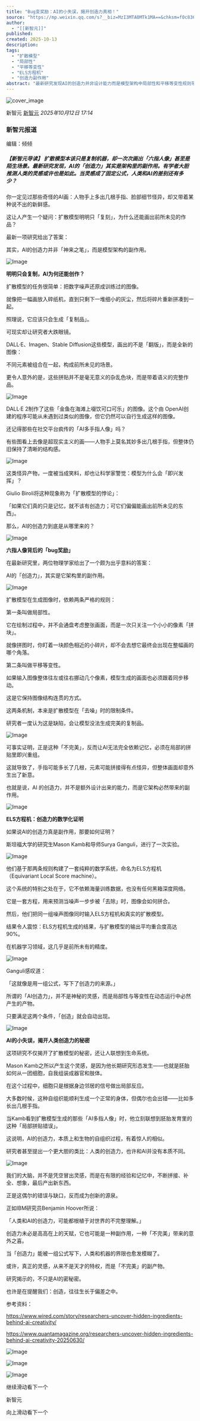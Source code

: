 ```yaml
---
title: "Bug变奖励：AI的小失误，揭开创造力真相！"
source: "https://mp.weixin.qq.com/s?__biz=MzI3MTA0MTk1MA==&chksm=f0c836b28f3e5f6f7e80e3a303a02fd195fa8971b2b7557a56737596a98150750f856c554066&idx=3&mid=2652633752&sn=fd3b7a186525a3a0a7e88893859cfbbd#rd"
author:
  - "[[新智元]]"
published:
created: 2025-10-13
description:
tags:
  - "扩散模型"
  - "局部性"
  - "平移等变性"
  - "ELS方程机"
  - "创造力副作用"
abstract: "最新研究发现AI的创造力并非设计能力而是模型架构中局部性和平移等变性规则带来的副作用"
---
```

![cover_image](https://mmbiz.qpic.cn/sz_mmbiz_jpg/UicQ7HgWiaUb13PK7P1RbtdYGPvMEGtxJibDASfIft1FhLozCktojTiaMOrnicvLC1D2Ez3nOq7yLBfR66Aia3Ztp9vg/0?wx_fmt=jpeg)

新智元 [新智元](https://mp.weixin.qq.com/) *2025年10月12日 17:14*

### 新智元报道

编辑：倾倾

##### 【新智元导读】 扩散模型本该只是复制机器，却一次次画出「六指人像」甚至是陌生场景。最新研究发现，AI的「创造力」其实是架构里的副作用。有学者大胆推测人类的灵感或许也是如此。当灵感成了固定公式，人类和AI的差别还有多少？

你一定见过那些奇怪的AI画：人物手上多出几根手指、脸部细节怪异，却又带着某种说不出的新鲜感。

这让人产生一个疑问：扩散模型明明只「复刻」，为什么还能画出前所未见的作品？

最新一项研究给出了答案：

其实，AI的创造力并非「神来之笔」，而是模型架构的副作用。

![Image](https://mmbiz.qpic.cn/sz_mmbiz_png/UicQ7HgWiaUb3uEdSPKrwGNmZEOaaGyzVvZ8dTtE9jU1rFsda3llYbCZpmWfiazUYjWBLTGvlPpXucH8Q0lEUJN3Q/640?wx_fmt=png&from=appmsg&tp=webp&wxfrom=5&wx_lazy=1#imgIndex=1)

**明明只会复制，AI为何还能创作？**

扩散模型的任务很简单：把数字噪声还原成训练过的图像。

就像把一幅画放入碎纸机，直到只剩下一堆细小的灰尘，然后将碎片重新拼凑到一起。

照理说，它应该只会生成「复制品」。

可现实却让研究者大跌眼镜。

DALL·E、Imagen、Stable Diffusion这些模型，画出的不是「翻版」，而是全新的图像：

不同元素被组合在一起，构成前所未见的场景。

更令人意外的是，这些拼贴并不是毫无意义的杂乱色块，而是带着语义的完整作品。

![Image](https://mmbiz.qpic.cn/sz_mmbiz_png/UicQ7HgWiaUb13PK7P1RbtdYGPvMEGtxJibXBMhpgxZLTNiaB96j4jQrpV6DQYWQz0WvQkZsDJQuKw1dbFmpWzgSBg/640?wx_fmt=png&from=appmsg&watermark=1&tp=webp&wxfrom=5&wx_lazy=1#imgIndex=2)

DALL·E 2制作了这些「金鱼在海滩上啜饮可口可乐」的图像。这个由 OpenAI创建的程序可能从未遇到过类似的图像，但它仍然可以自行生成这样的图像。

还记得那些在社交平台疯传的「AI多手指人像」吗？

有些图看上去像是超现实主义的画——人物手上莫名其妙多出几根手指，但整体仍旧保持了清晰的结构感。

![Image](https://mmbiz.qpic.cn/sz_mmbiz_png/UicQ7HgWiaUb13PK7P1RbtdYGPvMEGtxJibFWHfCXJ8wIVTsic2Uf0vg4HQLfOnNV7tP6YkLluw87YM1p45K70tPsg/640?wx_fmt=png&from=appmsg&watermark=1&tp=webp&wxfrom=5&wx_lazy=1#imgIndex=3)

这类怪异产物，一度被当成笑料，却也让科学家警觉：模型为什么会「即兴发挥」？

Giulio Biroli将这种现象称为「扩散模型的悖论」：

「如果它们真的只是记忆，就不该有创造力；可它们偏偏能画出前所未见的东西」。

那么，AI的创造力到底是从哪里来的？

![Image](https://mmbiz.qpic.cn/sz_mmbiz_png/UicQ7HgWiaUb3uEdSPKrwGNmZEOaaGyzVvZ8dTtE9jU1rFsda3llYbCZpmWfiazUYjWBLTGvlPpXucH8Q0lEUJN3Q/640?wx_fmt=png&from=appmsg&tp=webp&wxfrom=5&wx_lazy=1#imgIndex=4)

**六指人像背后的「bug奖励」**

在最新研究里，两位物理学家给出了一个颇为出乎意料的答案：

AI的「创造力」，其实是它架构里的副作用。

![Image](https://mmbiz.qpic.cn/sz_mmbiz_png/UicQ7HgWiaUb13PK7P1RbtdYGPvMEGtxJibVVwuvkkSR4uNvDGrXEAwFqicktU6KjL44krwiahtAO4MyFcjLs66NpxQ/640?wx_fmt=png&from=appmsg&watermark=1&tp=webp&wxfrom=5&wx_lazy=1#imgIndex=5)

扩散模型在生成图像时，依赖两条严格的规则：

第一条叫做局部性。

它在绘制过程中，并不会通盘考虑整张画面，而是一次只关注一个小小的像素「拼块」。

就像拼图时，你盯着一块颜色相近的小碎片，却不会去想它最终会出现在整幅画的哪个角落。

第二条叫做平移等变性。

如果输入图像整体往左或往右挪动几个像素，模型生成的画面也必须跟着同步移动。

这是它保持图像结构连贯的方式。

这两条机制，本来是扩散模型在「去噪」时的限制条件。

研究者一度认为这是缺陷，会让模型没法生成完美的复制品。

![Image](https://mmbiz.qpic.cn/sz_mmbiz_png/UicQ7HgWiaUb13PK7P1RbtdYGPvMEGtxJibyyiatdQqZSXic0tW99tUzj5EnZv7DmwnSicq9QNS3yNggEs6wicjkANuYg/640?wx_fmt=png&from=appmsg&watermark=1&tp=webp&wxfrom=5&wx_lazy=1#imgIndex=6)

可事实证明，正是这种「不完美」，反而让AI无法完全依赖记忆，必须在局部的拼贴里即兴重组。

这就导致了，手指可能多长了几根，元素可能拼接得有点怪异，但整体画面却意外生出了新意。

也就是说，AI 的创造力，并不是额外设计出来的能力，而是它架构必然带来的副作用。

![Image](https://mmbiz.qpic.cn/sz_mmbiz_png/UicQ7HgWiaUb3uEdSPKrwGNmZEOaaGyzVvZ8dTtE9jU1rFsda3llYbCZpmWfiazUYjWBLTGvlPpXucH8Q0lEUJN3Q/640?wx_fmt=png&from=appmsg&tp=webp&wxfrom=5&wx_lazy=1#imgIndex=7)

**ELS方程机：创造力的数学化证明**

如果说AI的创造力真是副作用，那要如何证明？

斯坦福大学的研究生Mason Kamb和导师Surya Ganguli，进行了一次实验。

![Image](https://mmbiz.qpic.cn/sz_mmbiz_png/UicQ7HgWiaUb13PK7P1RbtdYGPvMEGtxJibQaiciatgYibVpj4eLNu3ongibPxy5EmgcexfsVribo3ABsywaQmndgWpamg/640?wx_fmt=png&from=appmsg&watermark=1&tp=webp&wxfrom=5&wx_lazy=1#imgIndex=8)

他们基于那两条规则构建了一套纯粹的数学系统，命名为ELS方程机（Equivariant Local Score machine）。

这个系统的特别之处在于，它不依赖海量训练数据，也没有任何黑箱深度网络。

它是一套方程，用来预测当噪声一步步被「去除」时，图像会如何拼合。

然后，他们把同一组噪声图像同时输入ELS方程机和真实的扩散模型。

结果令人震惊：ELS方程机生成的结果，与扩散模型的输出平均重合度高达 90%。

在机器学习领域，这几乎是前所未有的精度。

![Image](https://mmbiz.qpic.cn/sz_mmbiz_png/UicQ7HgWiaUb13PK7P1RbtdYGPvMEGtxJib1hibmEAYSlfe6HGB1B3sTaEAOK1vRWwhQHRJ6QCCTAlaqfzcwjIAkog/640?wx_fmt=png&from=appmsg&watermark=1&tp=webp&wxfrom=5&wx_lazy=1#imgIndex=10)

Ganguli感叹道：

「这就像是用一组公式，写下了创造力的来源。」

所谓的「AI创造力」，并不是神秘的灵感，而是局部性与等变性在动态运行中必然产生的产物。

只要满足这两个条件，「创造」就会自动出现。

![Image](https://mmbiz.qpic.cn/sz_mmbiz_png/UicQ7HgWiaUb3uEdSPKrwGNmZEOaaGyzVvZ8dTtE9jU1rFsda3llYbCZpmWfiazUYjWBLTGvlPpXucH8Q0lEUJN3Q/640?wx_fmt=png&from=appmsg&tp=webp&wxfrom=5&wx_lazy=1#imgIndex=11)

**AI的小失误，揭开人类创造力的秘密**

这项研究不仅揭开了扩散模型的秘密，还让人联想到生命系统。

Mason Kamb之所以产生这个灵感，是因为他长期研究形态发生——也就是胚胎如何从一团细胞，自我组装成器官和肢体。

在这个过程中，细胞只是根据身边邻居的信号做出局部反应。

大多数时候，这种自组织能顺利生成一个正常的身体，但偶尔也会出错——比如多长出几根手指。

当Kamb看到扩散模型生成的那些「AI多指人像」时，他立刻联想到胚胎发育里的这种「局部拼贴错误」。

这说明，AI的创造力，本质上和生物的自组织过程，有着惊人的相似。

研究者甚至提出一个更大胆的类比：人类的创造力，也许和AI并没有本质不同。

![Image](https://mmbiz.qpic.cn/sz_mmbiz_png/UicQ7HgWiaUb13PK7P1RbtdYGPvMEGtxJibbg9reh1IzuQb7VlqMW3GfPYGv5CNrCBxJwZtzJ7Oq1CXFxMAqTzCZA/640?wx_fmt=png&from=appmsg&watermark=1&tp=webp&wxfrom=5&wx_lazy=1#imgIndex=12)

我们的大脑，并不是凭空冒出灵感，而是在有限的经验和记忆中，不断拼接、补全、想象，最后产出新东西。

正是这偶尔的错误与缺口，反而成为创新的源泉。

正如IBM研究员Benjamin Hoover所说：

「人类和AI的创造力，可能都根植于对世界的不完整理解。」

创造力未必是高高在上的天赋，它也可能是一种副作用，一种「不完美」带来的意外之喜。

当「创造力」能被一组公式写下，人类和机器的界限也愈发模糊了。

或许，真正的灵感，从来不是天才的特权，而是「不完美」的副产物。

研究揭示的，不只是AI的密秘密。

也许是在提醒我们：创造，往往生长于偏差之中。

参考资料：

https://www.wired.com/story/researchers-uncover-hidden-ingredients-behind-ai-creativity/

https://www.quantamagazine.org/researchers-uncover-hidden-ingredients-behind-ai-creativity-20250630/

  

![Image](https://mmbiz.qpic.cn/sz_mmbiz_jpg/UicQ7HgWiaUb2nMiaXEuMsLoJhMLetMGE4N8VTjcEVSCeOtzh69k0qibn6dMw8ow1ulFVpvOLMDN44p2ibSUKv9OXAQ/640?wx_fmt=jpeg&from=appmsg&watermark=1&tp=webp&wxfrom=5&wx_lazy=1#imgIndex=13)

![Image](https://mmbiz.qpic.cn/sz_mmbiz_jpg/UicQ7HgWiaUb13PK7P1RbtdYGPvMEGtxJibCaNYjzRjEB82uLa1ickZ6lq0BTWMKXqOpm9YRbPtRJT7hiaKZ4dficV8w/640?wx_fmt=jpeg&from=appmsg&watermark=1&tp=webp&wxfrom=5&wx_lazy=1#imgIndex=14)

![Image](https://mp.weixin.qq.com/www.w3.org/2000/svg'%20xmlns:xlink='http://www.w3.org/1999/xlink'%3E%3Ctitle%3E%3C/title%3E%3Cg%20stroke='none'%20stroke-width='1'%20fill='none'%20fill-rule='evenodd'%20fill-opacity='0'%3E%3Cg%20transform='translate(-249.000000,%20-126.000000)'%20fill='%23FFFFFF'%3E%3Crect%20x='249'%20y='126'%20width='1'%20height='1'%3E%3C/rect%3E%3C/g%3E%3C/g%3E%3C/svg%3E)

  

继续滑动看下一个

新智元

向上滑动看下一个